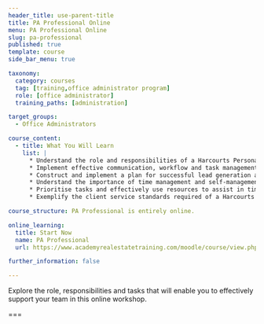 ```yaml
---
header_title: use-parent-title
title: PA Professional Online
menu: PA Professional Online
slug: pa-professional
published: true
template: course
side_bar_menu: true

taxonomy:
  category: courses
  tag: [training,office administrator program]
  role: [office administrator]
  training_paths: [administration]

target_groups:
  - Office Administrators

course_content:
  - title: What You Will Learn
    list: |
      * Understand the role and responsibilities of a Harcourts Personal Assistant.
      * Implement effective communication, workflow and task management activities.
      * Construct and implement a plan for successful lead generation activities.
      * Understand the importance of time management and self-management.
      * Prioritise tasks and effectively use resources to assist in time management.
      * Exemplify the client service standards required of a Harcourts employee.

course_structure: PA Professional is entirely online.

online_learning:
  title: Start Now
  name: PA Professional
  url: https://www.academyrealestatetraining.com/moodle/course/view.php?id=66

further_information: false

---
```


Explore the role, responsibilities and tasks that will enable you to effectively support your team in this online workshop.

===
